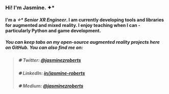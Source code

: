 ### Hi! I'm Jasmine. ✦* 

#### I'm a *✧\* Senior XR Engineer*. I am currently developing tools and libraries for augmented and mixed reality. I enjoy teaching when I can - particularly Python and game development.  

##### You can keep tabs on my open-source augmented reality projects here on GitHub. You can also find me on:  

> ##### ✹ Twitter: [@jasminezroberts](https://www.twitter.com/jasminezroberts)
> ##### ✹ LinkedIn: [in/jasmine-roberts](https://www.linkedin.com/in/jasmine-roberts)
> ##### ✹ Medium: [@jasminezroberts](https://www.medium.com/@jasminezroberts)


